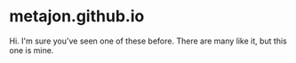 # metajon.github.io

Hi.  I'm sure you've seen one of these before.  There are many like it, but this one is mine.
